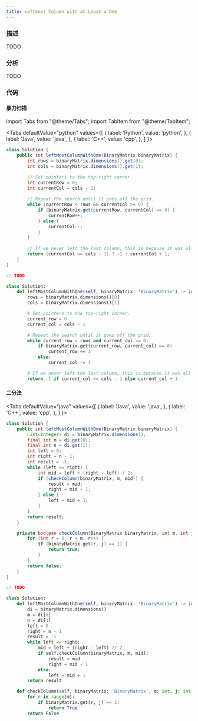 ```yaml
---
title: Leftmost Column with at Least a One
---
```


### 描述

TODO

### 分析

TODO

### 代码

#### 暴力扫描

import Tabs from "@theme/Tabs";
import TabItem from "@theme/TabItem";

<Tabs
defaultValue="python"
values={[
{ label: 'Python', value: 'python', },
{ label: 'Java', value: 'java', },
{ label: 'C++', value: 'cpp', },
]
}>
<TabItem value="java">

```java
class Solution {
    public int leftMostColumnWithOne(BinaryMatrix binaryMatrix) {
        int rows = binaryMatrix.dimensions().get(0);
        int cols = binaryMatrix.dimensions().get(1);

        // Set pointers to the top-right corner.
        int currentRow = 0;
        int currentCol = cols - 1;
    
        // Repeat the search until it goes off the grid.
        while (currentRow < rows && currentCol >= 0) {
            if (binaryMatrix.get(currentRow, currentCol) == 0) {
                currentRow++;
            } else {
                currentCol--; 
            }
        }
    
        // If we never left the last column, this is because it was all 0's.
        return (currentCol == cols - 1) ? -1 : currentCol + 1;
    }
}
```

</TabItem>
<TabItem value="cpp">

```cpp
// TODO
```

</TabItem>

<TabItem value="python">

```python
class Solution:
    def leftMostColumnWithOne(self, binaryMatrix: 'BinaryMatrix') -> int:
        rows = binaryMatrix.dimensions()[0]
        cols = binaryMatrix.dimensions()[1]

        # Set pointers to the top-right corner.
        current_row = 0
        current_col = cols - 1

        # Repeat the search until it goes off the grid.
        while current_row < rows and current_col >= 0:
            if binaryMatrix.get(current_row, current_col) == 0:
                current_row += 1
            else:
                current_col -= 1

        # If we never left the last column, this is because it was all 0's.
        return -1 if current_col == cols - 1 else current_col + 1
```

</TabItem>
</Tabs>

#### 二分法

<Tabs
defaultValue="java"
values={[
{ label: 'Java', value: 'java', },
{ label: 'C++', value: 'cpp', },
]
}>
<TabItem value="java">

```java
class Solution {
    public int leftMostColumnWithOne(BinaryMatrix binaryMatrix) {
        List<Integer> di = binaryMatrix.dimensions();
        final int m = di.get(0);
        final int n = di.get(1);
        int left = 0;
        int right = n - 1;
        int result = -1;
        while (left <= right) {
            int mid = left + (right - left) / 2;
            if (checkColumn(binaryMatrix, m, mid)) {
                result = mid;
                right = mid - 1;
            } else {
                left = mid + 1;
            }
        }
        return result;
    }

    private boolean checkColumn(BinaryMatrix binaryMatrix, int m, int j) {
        for (int r = 0; r < m; r++) {
            if (binaryMatrix.get(r, j) == 1) {
                return true;
            }
        }
        return false;
    }
}
```

</TabItem>
<TabItem value="cpp">

```cpp
// TODO
```

</TabItem>

<TabItem value="python">

```python
class Solution:
    def leftMostColumnWithOne(self, binaryMatrix: 'BinaryMatrix') -> int:
        di = binaryMatrix.dimensions()
        m = di[0]
        n = di[1]
        left = 0
        right = n - 1
        result = -1
        while left <= right:
            mid = left + (right - left) // 2
            if self.checkColumn(binaryMatrix, m, mid):
                result = mid
                right = mid - 1
            else:
                left = mid + 1
        return result

    def checkColumn(self, binaryMatrix: 'BinaryMatrix', m: int, j: int) -> bool:
        for r in range(m):
            if binaryMatrix.get(r, j) == 1:
                return True
        return False
```

</TabItem>
</Tabs>
